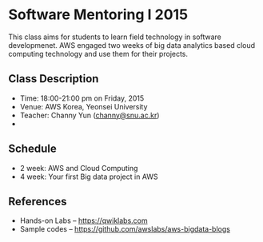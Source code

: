 # Software Mentoring I 2015
This class aims for students to learn field technology in software developmenet. AWS engaged two weeks of big data analytics based cloud computing technology and use them for their projects. 

## Class Description
* Time: 18:00-21:00 pm on Friday, 2015
* Venue: AWS Korea, Yeonsei University 
* Teacher: Channy Yun (channy@snu.ac.kr)
* 
## Schedule 
* 2 week: AWS and Cloud Computing
* 4 week: Your first Big data project in AWS 

## References
* Hands-on Labs – https://qwiklabs.com 
* Sample codes – https://github.com/awslabs/aws-bigdata-blogs 
